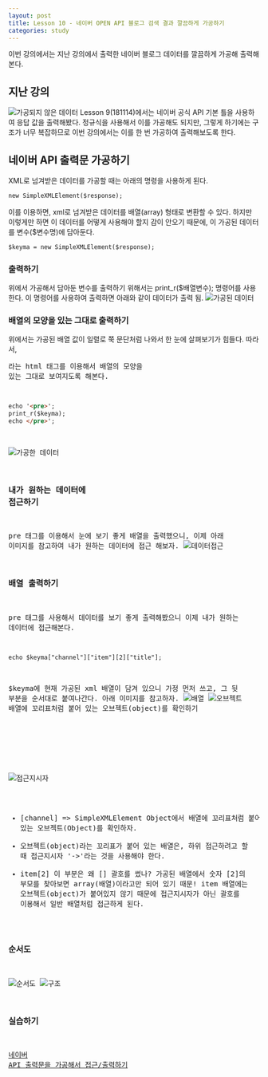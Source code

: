 ```yaml
---
layout: post
title: Lesson 10 - 네이버 OPEN API 블로그 검색 결과 깔끔하게 가공하기
categories: study
---
```


이번 강의에서는 지난 강의에서 출력한 네이버 블로그 데이터를 깔끔하게 가공해 출력해본다.

## 지난 강의
![가공되지 않은 데이터](http://mocha.dothome.co.kr/images/9-4.png)
Lesson 9(181114)에서는 네이버 공식 API 기본 틀을 사용하여 응답 값을 출력해봤다. 정규식을 사용해서 이를 가공해도 되지만, 그렇게 하기에는 구조가 너무 복잡하므로 이번 강의에서는 이를 한 번 가공하여 출력해보도록 한다.

## 네이버 API 출력문 가공하기
XML로 넘겨받은 데이터를 가공할 때는 아래의 명령을 사용하게 된다.
~~~html
new SimpleXMLElement($response);
~~~
이를 이용하면, xml로 넘겨받은 데이터를 배열(array) 형태로 변환할 수 있다. 하지만 이렇게만 하면 이 데이터를 어떻게 사용해야 할지 감이 안오기 때문에, 이 가공된 데이터를 변수($변수명)에 담아둔다.
~~~html
$keyma = new SimpleXMLElement($response);
~~~

### 출력하기
위에서 가공해서 담아둔 변수를 출력하기 위해서는 print_r($배열변수); 명령어를 사용한다. 이 명령어를 사용하여 출력하면 아래와 같이 데이터가 출력 됨.
![가공된 데이터](http://mocha.dothome.co.kr/images/10-2.png)

### 배열의 모양을 있는 그대로 출력하기
위에서는 가공된 배열 값이 일렬로 쭉 문단처럼 나와서 한 눈에 살펴보기가 힘들다. 따라서, <pre>라는 html 태그를 이용해서 배열의 모양을 있는 그대로 보여지도록 해본다.
~~~html
echo '<pre>';
print_r($keyma);
echo </pre>';
~~~
![가공한 데이터](http://mocha.dothome.co.kr/images/10-4.png)


### 내가 원하는 데이터에 접근하기
pre 태그를 이용해서 눈에 보기 좋게 배열을 출력했으니, 이제 아래 이미지를 참고하여 내가 원하는 데이터에 접근 해보자. 
![데이터접근](http://mocha.dothome.co.kr/images/10-7.png)


### 배열 출력하기
pre 태그를 사용해서 데이터를 보기 좋게 출력해봤으니 이제 내가 원하는 데이터에 접근해본다.
~~~html
echo $keyma["channel"]["item"][2]["title"];
~~~
$keyma에 현재 가공된 xml 배열이 담겨 있으니 가정 먼저 쓰고, 그 뒷 부분을 순서대로 붙여나간다. 아래 이미지를 참고하자.
![배열](http://mocha.dothome.co.kr/images/10-8.png)
![오브젝트](http://mocha.dothome.co.kr/images/10-9.png)
배열에 꼬리표처럼 붙어 있는 오브젝트(object)를 확인하기

<br/><br/>

![접근지시자](http://mocha.dothome.co.kr/images/10-10.png)


* [channel] => SimpleXMLElement Object에서 배열에 꼬리표처럼 붙어 있는 오브젝트(Object)를 확인하자.
* 오브젝트(object)라는 꼬리표가 붙어 있는 배열은, 하위 접근하려고 할 때 접근지시자 '->'라는 것을 사용해야 한다.
* item[2] 이 부분은 왜 [] 괄호를 썼나? 가공된 배열에서 숫자 [2]의 부모를 찾아보면 array(배열)이라고만 되어 있기 때문! item 배열에는 오브젝트(object)가 붙어있지 않기 때문에 접근지시자가 아닌 괄호를 이용해서 일반 배열처럼 접근하게 된다.

### 순서도
![순서도](http://mocha.dothome.co.kr/images/10-11.png)
![구조](http://mocha.dothome.co.kr/images/10-12.png)

### 실습하기
[네이버 API 출력문을 가공해서 접근/출력하기](http://mocha.dothome.co.kr/practice/naverapi-practice2.php)